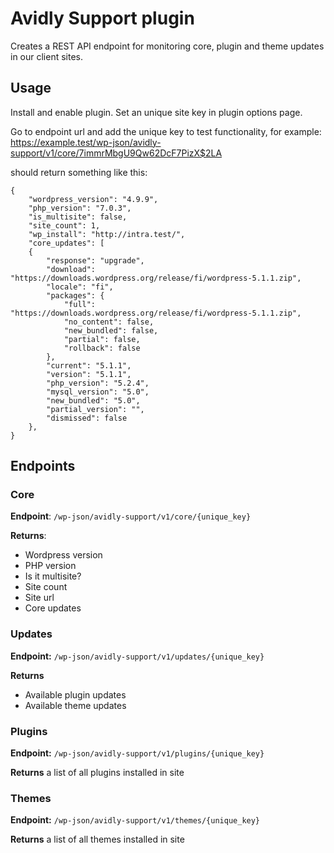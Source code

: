 Avidly Support plugin
======================
Creates a REST API endpoint for monitoring core, plugin and theme updates in our client sites.

## Usage

Install and enable plugin. Set an unique site key in plugin options page.

Go to endpoint url and add the unique key to test functionality, for example: https://example.test/wp-json/avidly-support/v1/core/7immrMbgU9Qw62DcF7PizX$2LA

should return something like this:

```
{
	"wordpress_version": "4.9.9",
	"php_version": "7.0.3",
	"is_multisite": false,
	"site_count": 1,
	"wp_install": "http://intra.test/",
	"core_updates": [
	{
		"response": "upgrade",
		"download": "https://downloads.wordpress.org/release/fi/wordpress-5.1.1.zip",
		"locale": "fi",
		"packages": {
			"full": "https://downloads.wordpress.org/release/fi/wordpress-5.1.1.zip",
			"no_content": false,
			"new_bundled": false,
			"partial": false,
			"rollback": false
		},
		"current": "5.1.1",
		"version": "5.1.1",
		"php_version": "5.2.4",
		"mysql_version": "5.0",
		"new_bundled": "5.0",
		"partial_version": "",
		"dismissed": false
	},
}
```

## Endpoints

### Core

**Endpoint**: `/wp-json/avidly-support/v1/core/{unique_key}`

**Returns**: 
- Wordpress version
- PHP version
- Is it multisite?
- Site count
- Site url
- Core updates

### Updates

**Endpoint:** `/wp-json/avidly-support/v1/updates/{unique_key}`

**Returns** 
- Available plugin updates
- Available theme updates

### Plugins

**Endpoint:** `/wp-json/avidly-support/v1/plugins/{unique_key}`

**Returns** a list of all plugins installed in site

### Themes

**Endpoint:** `/wp-json/avidly-support/v1/themes/{unique_key}`

**Returns** a list of all themes installed in site